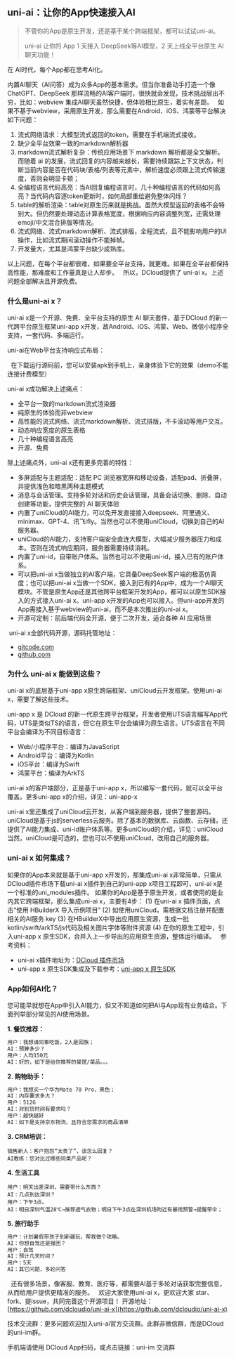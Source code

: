 ## uni-ai：让你的App快速接入AI

> 不管你的App是原生开发，还是基于某个跨端框架，都可以试试uni-ai。
> 
> uni-ai 让你的 App 1 天接入 DeepSeek等AI模型，2 天上线全平台原生 AI 聊天功能！

在 AI时代，每个App都在思考AI化。

内置AI聊天（AI问答）成为众多App的基本需求。但当你准备动手打造一个像 ChatGPT、DeepSeek 那样流畅的AI客户端时，很快就会发现，技术挑战层出不穷，比如：webview 集成AI聊天虽然快捷，但体验相比原生，着实有差距。
 
如果不基于webview，采用原生开发，那么需要在Android、iOS、鸿蒙等平台解决如下问题：
  
1. 流式网络请求：大模型流式返回的token，需要在手机端流式接收。
2. 缺少全平台效果一致的markdown解析器
3. markdown流式解析复杂：传统应用场景下 markdown 解析都是全文解析。而随着 ai 的发展，流式回复的内容越来越长，需要持续跟踪上下文状态，判断当前内容是否在代码块/表格/列表等元素中，解析速度必须跟上流式传输速度，否则会明显卡顿；
4. 全编程语言代码高亮：当AI回复编程语言时，几十种编程语言的代码如何高亮？当代码内容逐token更新时，如何局部重绘避免整体闪烁？
5. table的解析渲染：table对原生历来就是挑战。虽然大模型返回的表格不会特别大。但仍然要处理动态计算表格宽度，根据响应内容调整列宽，还需处理emoji/中文混合排版等情况。
6. 流式网络、流式markdown解析、流式排版，全程流式，且不能影响用户的UI操作，比如流式期间滚动操作不能掉帧。
7. 开发量大，尤其是鸿蒙平台缺少成熟库。

以上问题，在每个平台都很难，如果要全平台支持，就更难。如果在全平台都保持高性能，那难度和工作量真是让人却步。
 
所以，DCloud提供了 uni-ai x。上述问题全部解决且开源免费。

### 什么是uni-ai x？

  uni-ai x是一个开源、免费、全平台支持的原生 AI 聊天套件，基于DCloud 的新一代跨平台原生框架uni-app x开发，故Android、iOS、鸿蒙、Web、微信小程序全支持，一套代码、多端运行。

uni-ai在Web平台支持响应式布局：

 
在下载运行源码前，您可以安装apk到手机上，亲身体验下它的效果（demo不能连接计费模型）

uni-ai x成功解决上述痛点：

- 全平台一致的markdown流式渲染器
- 纯原生的体验而非webview
- 高性能的流式网络、流式markdown解析、流式排版，不卡滚动等用户交互。
- 动态响应宽度的原生表格
- 几十种编程语言高亮
- 开源、免费

除上述痛点外，uni-ai x还有更多完善的特性：

- 多屏适配与主题适配：适配 PC 浏览器宽屏和移动设备，适配pad、折叠屏，并提供浅色和暗黑两种主题模式
- 消息与会话管理。支持多轮对话和历史会话管理，具备会话切换、删除、自动创建等功能，提供完整的 AI 聊天体验
- 内置了uniCloud的AI能力，可以免开发直接接入deepseek、阿里通义、minimax、GPT-4、讯飞ifly。当然也可以不使用uniCloud，切换到自己的AI服务器。
- uniCloud的AI能力，支持客户端安全直连大模型，大幅减少服务器压力和成本。否则在流式响应期间，服务器需要持续消耗。
- 内置了uni-id，自带账户体系。当然也可以不使用uni-id，接入已有的账户体系。
- 可以把uni-ai x当做独立的AI客户端，它具备DeepSeek客户端的极高仿真度；也可以把uni-ai x当做一个SDK，接入到已有的App中，成为一个AI聊天模块。不管是原生App还是其他跨平台框架开发的App，都可以以原生SDK接入的方式接入uni-ai x。uni-app x开发的App也可以接入。但uni-app开发的App需接入基于webview的uni-ai，而不是本次推出的uni-ai x。
- 开源可定制：前后端代码全开源，便于二次开发，适合各种 AI 应用场景

 uni-ai x全部代码开源，源码托管地址：
 - [gitcode.com](https://gitcode.com/dcloud/uni-ai-x)
 - [github.com](https://github.com/dcloudio/uni-ai-x)

### 为什么 uni-ai x 能做到这些？

uni-ai x的底层基于uni-app x原生跨端框架、uniCloud云开发框架。使用uni-ai x，需要了解这些技术。

uni-app x 是 DCloud 的新一代原生跨平台框架，开发者使用UTS语言编写App代码，UTS是类似TS的语言，但它在原生平台会编译为原生语言。UTS语言在不同平台会编译为不同目标语言：

- Web/小程序平台：编译为JavaScript
- Android平台：编译为Kotlin
- iOS平台：编译为Swift
- 鸿蒙平台：编译为ArkTS

uni-ai x的客户端部分，正是基于uni-app x，所以编写一套代码，就可以全平台覆盖。更多uni-app x的介绍，详见：uni-app-x

uni-ai x里还集成了uniCloud云开发，从客户端到服务器，提供了整套源码。uniCloud是基于js的serverless云服务。除了基本的数据库、云函数、云存储，还提供了AI能力集成、uni-id账户体系等。更多uniCloud的介绍，详见：uniCloud
当然，uniCloud是可选的，您也可以不使用uniCloud，改用自己的服务器。

### uni-ai x 如何集成？

如果你的App本来就是基于uni-app x开发的，那集成uni-ai x非常简单，只需从DCloud插件市场下载uni-ai x插件到自己的uni-app x项目工程即可，uni-ai x是一个标准的uni_modules插件。
如果你的App是基于原生开发，或者使用的是业内其它跨端框架，那么集成uni-ai x，主要有4步：
(1) 在uni-ai x 插件页面，点击“使用 HBuilderX 导入示例项目”
(2) 如使用uniCloud，需根据文档注册并配置相关的AI服务 key
(3) 在HBuilderX中导出应用原生资源，生成一批kotlin/swift/arkTS/js代码及相关图片字体等附件资源
(4) 在你的原生工程中，引入uni-app x 原生SDK，合并入上一步导出的应用原生资源，整体运行编译。
 
参考资料：
- uni-ai x插件地址为：[DCloud 插件市场](https://ext.dcloud.net.cn/plugin?name=uni-ai-x)
- uni-app x 原生SDK集成及下载参考：[uni-app x 原生SDK](https://doc.dcloud.net.cn/uni-app-x/native/)

### App如何AI化？

您可能早就想在App中引入AI能力，但又不知道如何把AI与App现有业务结合。下面列举部分常见的AI使用场景。

**1. 餐饮推荐：**

```sh
用户：我想请同事吃饭，2人是回族；
AI：预算多少？
用户：人均150元
AI：好的，如下是给你推荐的餐馆/菜品。。。
```

**2. 购物助手：**

```sh
用户：我想买一个华为Mate 70 Pro，黑色；
AI：内存要求多大？
用户：512G
AI：对到货时间有要求吗？
用户：越快越好
AI：如下是支持京东物流、且符合您需求的商品清单
```

**3. CRM培训：**

```
销售新人：客户抱怨“太贵了”，该怎么回复？
AI教练：您对比过哪些同类产品呢？
```

**4. 生活工具**

```
用户：明天出差深圳，需要带什么东西？
AI：几点到达深圳？
用户：下午3点。
AI：明日深圳气温28℃→推荐透气衣物；明日下午3点在深圳机场附近有暴雨预警→提醒带伞；
```

**5. 旅行助手**

```sh
用户：计划暑假带孩子到新疆玩，帮我做个攻略。
AI：你想自驾还是报团？
用户：自驾
AI：预计几天时间？
用户：5天
AI：其它问题，多轮问答
```
 
还有很多场景，像客服、教育、医疗等，都需要AI基于多轮对话获取完整信息，从而给用户提供更精准的服务。
 
欢迎大家使用uni-ai x，更欢迎大家 star、fork、提issue，共同完善这个开源项目！
开源地址：[https://github.com/dcloudio/uni-ai-x](https://github.com/dcloudio/uni-ai-x)

技术交流群：更多问题欢迎加入uni-ai官方交流群。此群非微信群，而是DCloud的uni-im群。

手机端请使用 DCloud App扫码，或点击链接：uni-im 交流群

